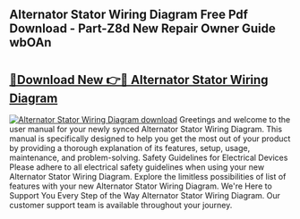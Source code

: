 ## Alternator Stator Wiring Diagram Free Pdf Download - Part-Z8d New Repair Owner Guide wbOAn

# <h2><a href="http://dfoju2.blite.top/?on=Alternator+Stator+Wiring+Diagram">🔗Download New 👉🔴 Alternator Stator Wiring Diagram</a></h2>

[![Alternator Stator Wiring Diagram download](https://i.imgur.com/lujVjoI.png)](http://dfoju2.blite.top/?on=Alternator+Stator+Wiring+Diagram)
Greetings and welcome to the user manual for your newly synced Alternator Stator Wiring Diagram. This manual is specifically designed to help you get the most out of your product by providing a thorough explanation of its features, setup, usage, maintenance, and problem-solving. Safety Guidelines for Electrical Devices Please adhere to all electrical safety guidelines when using your new Alternator Stator Wiring Diagram. Explore the limitless possibilities of list of features with your new Alternator Stator Wiring Diagram. We're Here to Support You Every Step of the Way Alternator Stator Wiring Diagram. Our customer support team is available throughout your journey.
